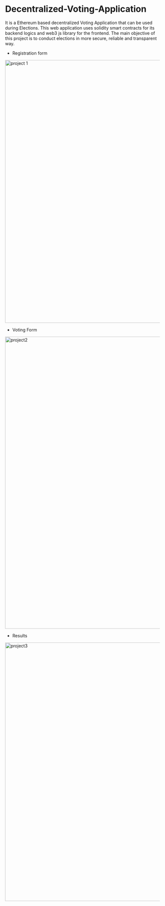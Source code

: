 # Decentralized-Voting-Application
It is a Ethereum based decentralized Voting Application that can be used during Elections.
This web application uses solidity smart contracts for its backend logics and web3 js library for the frontend.
The main objective of this project is to conduct  elections in more secure, reliable and transparent way.
* Registration form
<img width="855" alt="project 1" src="https://user-images.githubusercontent.com/82956951/153767022-8ebdf5fd-2cc1-4c1a-9b75-3cc0a904711a.png">

* Voting Form 
<img width="950" alt="project2" src="https://user-images.githubusercontent.com/82956951/153767071-72c58836-dfa0-4b2f-aa15-0567beca427d.png">

* Results
<img width="841" alt="project3" src="https://user-images.githubusercontent.com/82956951/153767081-53094dd7-858c-47aa-baed-287b3c03b540.png">



